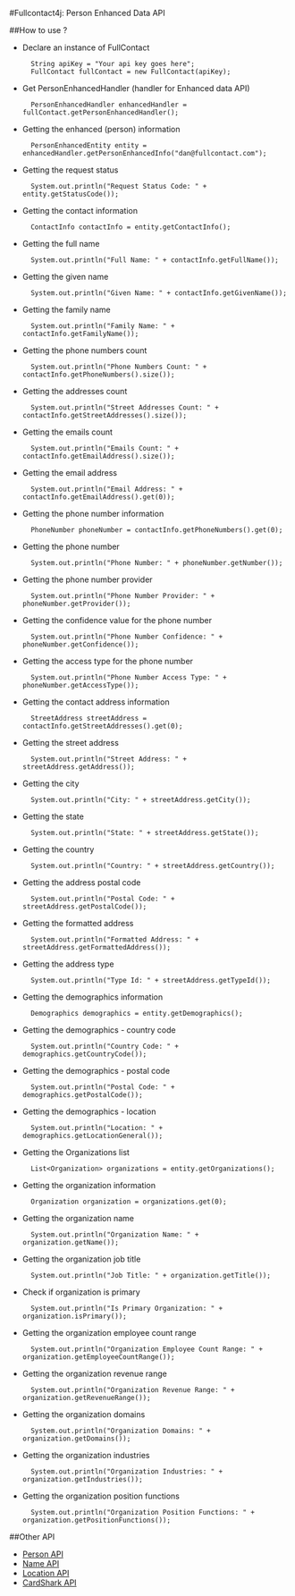 #Fullcontact4j: Person Enhanced Data API

##How to use ?

* Declare an instance of FullContact

        String apiKey = "Your api key goes here";
        FullContact fullContact = new FullContact(apiKey);

* Get PersonEnhancedHandler (handler for Enhanced data API)

        PersonEnhancedHandler enhancedHandler = fullContact.getPersonEnhancedHandler();

* Getting the enhanced (person) information

        PersonEnhancedEntity entity = enhancedHandler.getPersonEnhancedInfo("dan@fullcontact.com");

* Getting the request status

        System.out.println("Request Status Code: " + entity.getStatusCode());

* Getting the contact information

        ContactInfo contactInfo = entity.getContactInfo();

* Getting the full name

        System.out.println("Full Name: " + contactInfo.getFullName());

* Getting the given name

        System.out.println("Given Name: " + contactInfo.getGivenName());

* Getting the family name

        System.out.println("Family Name: " + contactInfo.getFamilyName());

* Getting the phone numbers count

        System.out.println("Phone Numbers Count: " + contactInfo.getPhoneNumbers().size());

* Getting the addresses count

        System.out.println("Street Addresses Count: " + contactInfo.getStreetAddresses().size());

* Getting the emails count

        System.out.println("Emails Count: " + contactInfo.getEmailAddress().size());

* Getting the email address

        System.out.println("Email Address: " + contactInfo.getEmailAddress().get(0));

* Getting the phone number information

        PhoneNumber phoneNumber = contactInfo.getPhoneNumbers().get(0);

* Getting the phone number

        System.out.println("Phone Number: " + phoneNumber.getNumber());

* Getting the phone number provider

        System.out.println("Phone Number Provider: " + phoneNumber.getProvider());

* Getting the confidence value for the phone number

        System.out.println("Phone Number Confidence: " + phoneNumber.getConfidence());

* Getting the access type for the phone number

        System.out.println("Phone Number Access Type: " + phoneNumber.getAccessType());

* Getting the contact address information

        StreetAddress streetAddress = contactInfo.getStreetAddresses().get(0);

* Getting the street address

        System.out.println("Street Address: " + streetAddress.getAddress());

* Getting the city

        System.out.println("City: " + streetAddress.getCity());

* Getting the state

        System.out.println("State: " + streetAddress.getState());

* Getting the country

        System.out.println("Country: " + streetAddress.getCountry());

* Getting the address postal code

        System.out.println("Postal Code: " + streetAddress.getPostalCode());

* Getting the formatted address

        System.out.println("Formatted Address: " + streetAddress.getFormattedAddress());

* Getting the address type

        System.out.println("Type Id: " + streetAddress.getTypeId());

* Getting the demographics information

        Demographics demographics = entity.getDemographics();

* Getting the demographics - country code

        System.out.println("Country Code: " + demographics.getCountryCode());

* Getting the demographics - postal code

        System.out.println("Postal Code: " + demographics.getPostalCode());

* Getting the demographics - location

        System.out.println("Location: " + demographics.getLocationGeneral());

* Getting the Organizations list

        List<Organization> organizations = entity.getOrganizations();

* Getting the organization information

        Organization organization = organizations.get(0);

* Getting the organization name

        System.out.println("Organization Name: " + organization.getName());

* Getting the organization job title

        System.out.println("Job Title: " + organization.getTitle());

* Check if organization is primary

        System.out.println("Is Primary Organization: " + organization.isPrimary());

* Getting the organization employee count range

        System.out.println("Organization Employee Count Range: " + organization.getEmployeeCountRange());

* Getting the organization revenue range

        System.out.println("Organization Revenue Range: " + organization.getRevenueRange());

* Getting the organization domains

        System.out.println("Organization Domains: " + organization.getDomains());

* Getting the organization industries

        System.out.println("Organization Industries: " + organization.getIndustries());

* Getting the organization position functions

        System.out.println("Organization Position Functions: " + organization.getPositionFunctions());


##Other API
* [Person API](/fullcontact/fullcontact4j/tree/refactoring/docs/person/)
* [Name API](/fullcontact/fullcontact4j/tree/refactoring/docs/name/)
* [Location API](/fullcontact/fullcontact4j/tree/refactoring/docs/location/)
* [CardShark API](/fullcontact/fullcontact4j/tree/refactoring/docs/cardShark/)
